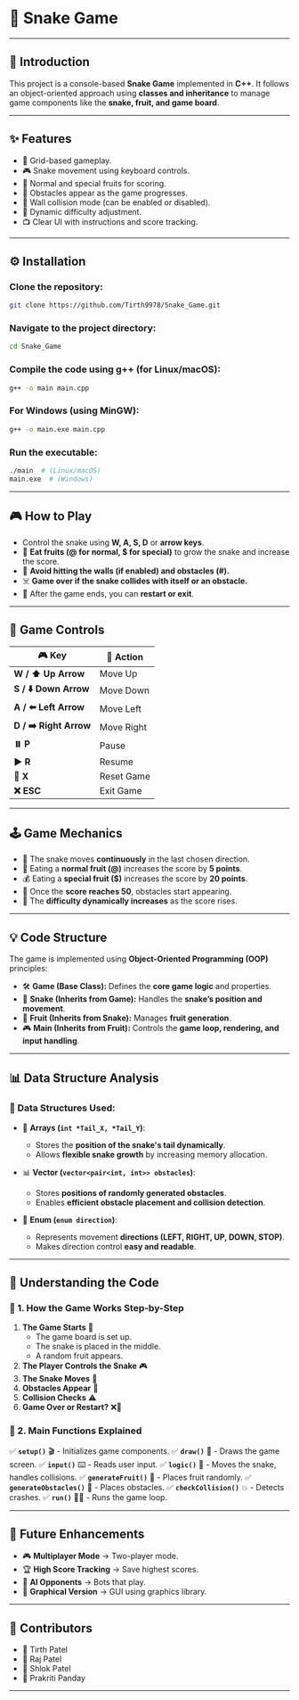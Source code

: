 # 🐍 Snake Game

---

## 📖 Introduction
This project is a console-based **Snake Game** implemented in **C++**. It follows an object-oriented approach using **classes and inheritance** to manage game components like the **snake, fruit, and game board**.

---

## ✨ Features
- 🎯 Grid-based gameplay.
- 🎮 Snake movement using keyboard controls.
- 🍏 Normal and special fruits for scoring.
- 🚧 Obstacles appear as the game progresses.
- 🧱 Wall collision mode (can be enabled or disabled).
- 🔄 Dynamic difficulty adjustment.
- 📺 Clear UI with instructions and score tracking.

---

## ⚙️ Installation
### Clone the repository:
```sh
git clone https://github.com/Tirth9978/Snake_Game.git
```
### Navigate to the project directory:
```sh
cd Snake_Game
```
### Compile the code using g++ (for Linux/macOS):
```sh
g++ -o main main.cpp
```
### For Windows (using MinGW):
```sh
g++ -o main.exe main.cpp
```
### Run the executable:
```sh
./main  # (Linux/macOS)
main.exe  # (Windows)
```

---

## 🎮 How to Play
- Control the snake using **W, A, S, D** or **arrow keys**.
- 🍏 **Eat fruits (@ for normal, $ for special)** to grow the snake and increase the score.
- 🚧 **Avoid hitting the walls (if enabled) and obstacles (#).**
- ☠️ **Game over if the snake collides with itself or an obstacle.**
- 🔄 After the game ends, you can **restart or exit**.

---

## 🎯 Game Controls
| 🎮 Key | 🏹 Action |
|--------|------------|
| **W / ⬆️ Up Arrow** | Move Up |
| **S / ⬇️ Down Arrow** | Move Down |
| **A / ⬅️ Left Arrow** | Move Left |
| **D / ➡️ Right Arrow** | Move Right |
| **⏸️ P** | Pause |
| **▶️ R** | Resume |
| **🔄 X** | Reset Game |
| **❌ ESC** | Exit Game |

---

## 🕹️ Game Mechanics
- 🐍 The snake moves **continuously** in the last chosen direction.
- 🍏 Eating a **normal fruit (@)** increases the score by **5 points**.
- 💰 Eating a **special fruit ($)** increases the score by **20 points**.
- 🚧 Once the **score reaches 50**, obstacles start appearing.
- 🔼 The **difficulty dynamically increases** as the score rises.

---

## 💡 Code Structure
The game is implemented using **Object-Oriented Programming (OOP)** principles:

- 🛠️ **Game (Base Class):** Defines the **core game logic** and properties.
- 🐍 **Snake (Inherits from Game):** Handles the **snake’s position and movement**.
- 🍏 **Fruit (Inherits from Snake):** Manages **fruit generation**.
- 🎮 **Main (Inherits from Fruit):** Controls the **game loop, rendering, and input handling**.

---

## 📊 Data Structure Analysis
### 📂 Data Structures Used:
- 📌 **Arrays (`int *Tail_X, *Tail_Y`)**:
  - Stores the **position of the snake's tail dynamically**.
  - Allows **flexible snake growth** by increasing memory allocation.

- 📊 **Vector (`vector<pair<int, int>> obstacles`)**:
  - Stores **positions of randomly generated obstacles**.
  - Enables **efficient obstacle placement and collision detection**.

- 🔢 **Enum (`enum direction`)**:
  - Represents movement **directions (LEFT, RIGHT, UP, DOWN, STOP)**.
  - Makes direction control **easy and readable**.

---

## 📝 Understanding the Code
### **📌 1. How the Game Works Step-by-Step**
1. **The Game Starts** 🚀
   - The game board is set up.
   - The snake is placed in the middle.
   - A random fruit appears.
2. **The Player Controls the Snake** 🎮
3. **The Snake Moves** 🐍
4. **Obstacles Appear** 🚧
5. **Collision Checks** ⚠️
6. **Game Over or Restart?** ❌🔄

### **📌 2. Main Functions Explained**
✅ **`setup()`** 🎬 - Initializes game components.
✅ **`draw()`** 🎨 - Draws the game screen.
✅ **`input()`** ⌨️ - Reads user input.
✅ **`logic()`** 🔄 - Moves the snake, handles collisions.
✅ **`generateFruit()`** 🍏 - Places fruit randomly.
✅ **`generateObstacles()`** 🚧 - Places obstacles.
✅ **`checkCollision()`** 💥 - Detects crashes.
✅ **`run()`** 🏃‍♂️ - Runs the game loop.

---

## 🚀 Future Enhancements
- 🎮 **Multiplayer Mode** → Two-player mode.
- 🏆 **High Score Tracking** → Save highest scores.
- 🤖 **AI Opponents** → Bots that play.
- 🎨 **Graphical Version** → GUI using graphics library.

---

## 👥 Contributors
- 🏅 Tirth Patel
- 🏅 Raj Patel
- 🏅 Shlok Patel
- 🏅 Prakriti Panday

---




